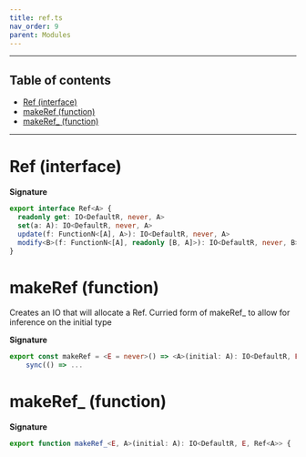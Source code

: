 ```yaml
---
title: ref.ts
nav_order: 9
parent: Modules
---
```


---

<h2 class="text-delta">Table of contents</h2>

- [Ref (interface)](#ref-interface)
- [makeRef (function)](#makeref-function)
- [makeRef\_ (function)](#makeref_-function)

---

# Ref (interface)

**Signature**

```ts
export interface Ref<A> {
  readonly get: IO<DefaultR, never, A>
  set(a: A): IO<DefaultR, never, A>
  update(f: FunctionN<[A], A>): IO<DefaultR, never, A>
  modify<B>(f: FunctionN<[A], readonly [B, A]>): IO<DefaultR, never, B>
}
```

# makeRef (function)

Creates an IO that will allocate a Ref.
Curried form of makeRef\_ to allow for inference on the initial type

**Signature**

```ts
export const makeRef = <E = never>() => <A>(initial: A): IO<DefaultR, E, Ref<A>> =>
    sync(() => ...
```

# makeRef\_ (function)

**Signature**

```ts
export function makeRef_<E, A>(initial: A): IO<DefaultR, E, Ref<A>> { ... }
```
